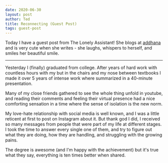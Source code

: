 ```yaml
---
date: 2020-06-30
layout: post
author: Ted
title: Reconnecting (Guest Post)
tags: guest-post
---
```

Today I have a guest post from The Lonely Assistant! She blogs at [addhana](http://addhana.wordpress.com/) and is very cute when she writes - she laughs, whispers to herself, and smiles her beautiful smile.

---

Yesterday I (finally) graduated from college. After years of hard work with countless hours with my but in the chairs and my nose between textbooks I made it over 5 years of intense work where summarized in a 40-minute presentation.

Many of my close friends gathered to see the whole thing unfold in youtube, and reading their comments and feeling their virtual presence had a nice comforting sensation in a time where the sense of isolation is the new norm.

My love-hate relationship with social media is well known, and I was a little reticent at first to post on Instagram about it. But thank god I did, I received so many messages from people that were part of my life at different stages. I took the time to answer every single one of them, and try to figure out what they are doing, how they are handling, and struggling with the growing pains.

The degree is awesome (and I'm happy with the achievement) but it's true what they say, everything is ten times better when shared.
